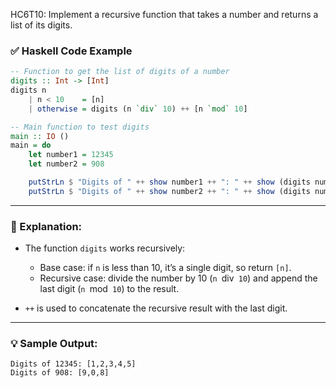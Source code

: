 HC6T10: Implement a recursive function that takes a number and returns a list of its digits.



### ✅ Haskell Code Example

```haskell
-- Function to get the list of digits of a number
digits :: Int -> [Int]
digits n
    | n < 10    = [n]
    | otherwise = digits (n `div` 10) ++ [n `mod` 10]

-- Main function to test digits
main :: IO ()
main = do
    let number1 = 12345
    let number2 = 908

    putStrLn $ "Digits of " ++ show number1 ++ ": " ++ show (digits number1)
    putStrLn $ "Digits of " ++ show number2 ++ ": " ++ show (digits number2)
```

---

### 🧠 Explanation:

* The function `digits` works recursively:

  * Base case: if `n` is less than 10, it’s a single digit, so return `[n]`.
  * Recursive case: divide the number by 10 (`n `div` 10`) and append the last digit (`n `mod` 10`) to the result.
* `++` is used to concatenate the recursive result with the last digit.

---

### 💡 Sample Output:

```
Digits of 12345: [1,2,3,4,5]
Digits of 908: [9,0,8]
```



